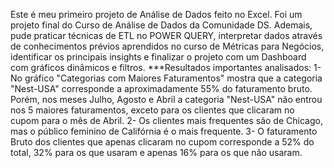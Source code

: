 Este é meu primeiro projeto de Análise de Dados feito no Excel. Foi um projeto final do Curso de Análise de Dados da Comunidade DS. Ademais, pude praticar técnicas de ETL no POWER QUERY, interpretar dados através de conhecimentos prévios aprendidos no curso de Métricas para Negócios, identificar os principais insights e finalizar o projeto com um Dashboard com gráficos dinâmicos e filtros.
***Resultados importantes analisados:
1- No gráfico "Categorias com Maiores Faturamentos" mostra que a categoria "Nest-USA" corresponde a aproximadamente 55% do faturamento bruto. Porém, nos meses Julho, Agosto e Abril a categoria "Nest-USA" não entrou nos 5 maiores faturamentos, exceto para os clientes que clicaram no cupom para o mês de Abril. 
2- Os clientes mais frequentes são de Chicago, mas o público feminino de Califórnia é o mais frequente.
3- O faturamento Bruto dos clientes que apenas clicaram no cupom corresponde a 52% do total, 32% para os que usaram e apenas 16% para os que não usaram.
